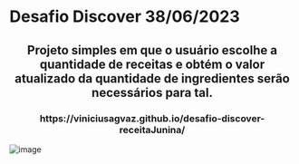 <h1> Desafio Discover 38/06/2023</h1>


<h2 align='center'>Projeto simples em que o usuário escolhe a quantidade de receitas e obtém o valor atualizado da quantidade de ingredientes serão necessários para tal.</h2>
<h3 align='center'>https://viniciusagvaz.github.io/desafio-discover-receitaJunina/</h3>




![image](https://github.com/viniciusagvaz/desafio-discover-receitaJunina/assets/109700331/c2ad2225-0cd5-4766-8d86-39f7c12e4dd2)
